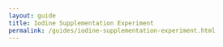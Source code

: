 ```yaml
---
layout: guide
title: Iodine Supplementation Experiment
permalink: /guides/iodine-supplementation-experiment.html
---
```



